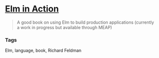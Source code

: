 # [Elm in Action](https://www.manning.com/books/elm-in-action)

> A good book on using Elm to build production applications (currently a work in progress but available through MEAP)

### Tags

Elm, language, book, Richard Feldman